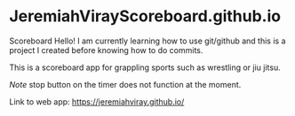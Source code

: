 # JeremiahVirayScoreboard.github.io
Scoreboard
Hello! I am currently learning how to use git/github and this is a project I created before knowing how to do commits. 

This is a scoreboard app for grappling sports such as wrestling or jiu jitsu.

*Note* stop button on the timer does not function at the moment.

Link to web app:
https://jeremiahviray.github.io/
